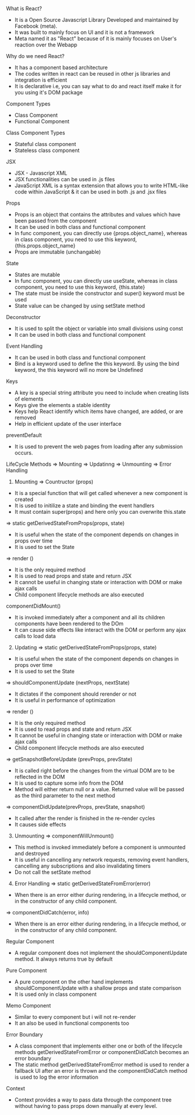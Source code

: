 What is React?
* It is a Open Source Javascript Library Developed and maintained by Facebook (meta).
* It was built to mainly focus on UI and it is not a framework
* Meta named it as "React" because of it is mainly focuses on User's reaction over the Webapp

Why do we need React?
* It has a component based architecture
* The codes written in react can be reused in other js libraries and integration is efficient
* It is declarative i.e, you can say what to do and react itself make it for you using it's DOM package

Component Types
* Class Component
* Functional Component

Class Component Types
* Stateful class component
* Stateless class component

JSX
* JSX - Javascript XML
* JSX functionalities can be used in .js files
* JavaScript XML is a syntax extension that allows you to write HTML-like code within JavaScript & it can be used in both .js and .jsx files

Props
* Props is an object that contains the attributes and values which have been passed from the component
* It can be used in both class and functional component
* In func component, you can directly use {props.object_name}, whereas in class component, you need to use this keyword, {this.props.object_name}
* Props are immutable (unchangable)

State
* States are mutable
* In func component, you can directly use useState, whereas in class component, you need to use this keyword, {this.state}
* The state must be inside the constructor and super() keyword must be used
* State value can be changed by using setState method

Deconstructor
* It is used to split the object or variable into small divisions using const
* It can be used in both class and functional component

Event Handling
* It can be used in both class and functional component
* Bind is a keyword used to define the this keyword. By using the bind keyword, the this keyword will no more be Undefined

Keys
* A key is a special string attribute you need to include when creating lists of elements
* Keys give the elements a stable identity
* Keys help React identify which items have changed, are added, or are removed
* Help in efficient update of the user interface

preventDefault
* It is used to prevent the web pages from loading after any submission occurs.

LifeCycle Methods
=> Mounting
=> Updatinng
=> Unmounting
=> Error Handling

1. Mounting
=> Countructor (props)
* It is a special function that will get called whenever a new component is created
* It is used to initilize a state and binding the event handlers
* It must contain super(props) and here only you can overwrite this.state

=> static getDerivedStateFromProps(props, state)
* It is useful when the state of the component depends on changes in props over time
* It is used to set the State

=> render ()
* It is the only required method
* It is used to read props and state and return JSX
* It cannot be useful in changing state or interaction with DOM or make ajax calls
* Child component lifecycle methods are also executed

componentDidMount()
* It is invoked immediately after a component and all its children components have been rendered to the DOm
* It can cause side effects like interact with the DOM or perform any ajax calls to load data

2. Updating
=> static getDerivedStateFromProps(props, state)
* It is useful when the state of the component depends on changes in props over time
* It is used to set the State

=> shouldComponentUpdate (nextProps, nextState)
* It dictates if the component should rerender or not
* It is useful in performance of optimization

=> render ()
* It is the only required method
* It is used to read props and state and return JSX
* It cannot be useful in changing state or interaction with DOM or make ajax calls
* Child component lifecycle methods are also executed

=> getSnapshotBeforeUpdate (prevProps, prevState)
* It is called right before the changes from the virtual DOM are to be reflected in the DOM
* It is used to capture some info from the DOM
* Method will either return null or a value. Returned value will be passed as the third parameter to the next method

=> componentDidUpdate(prevProps, prevState, snapshot)
* It called after the render is finished in the re-render cycles
* It causes side effects

3. Unmounting
 => componentWillUnmount()
 * This method is invoked immediately before a component is unmounted and destroyed
 * It is useful in cancelling any network requests, removing event handlers, cancelling any subscriptions and also invalidating timers
 * Do not call the setState method

4. Error Handling
=> static getDerivedStateFromError(error)
* When there is an error either during rendering, in a lifecycle method, or in the constructor of any child component.

=> componentDidCatch(error, info)
* When there is an error either during rendering, in a lifecycle method, or in the constructor of any child component.

Regular Component
* A regular component does not implement the shouldComponentUpdate method. It always returns true by default

Pure Component
* A pure component on the other hand implements shouldComponentUpdate with a shallow props and state comparison
* It is used only in class component

Memo Component
* Similar to every component but i will not re-render
* It an also be used in functional components too

Error Boundary
* A class component that implements either one or both of the lifecycle methods getDerivedStateFromError or componentDidCatch becomes an error boundary
* The static method getDerivedStateFromError method is used to render a fallback UI after an error is thrown and the componentDidCatch method is used to log the error information

Context
* Context provides a way to pass data through the component tree without having to pass props down manually at every level.

